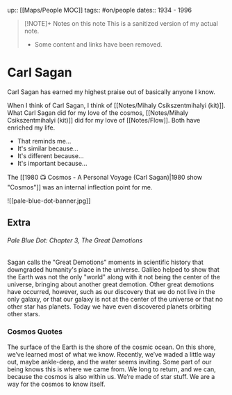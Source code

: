 up:: [[Maps/People MOC]]
tags:: #on/people
dates:: 1934 - 1996

> [!NOTE]+ Notes on this note
> This is a sanitized version of my actual note. 
> - Some content and links have been removed.

# Carl Sagan
Carl Sagan has earned my highest praise out of basically anyone I know.

When I think of Carl Sagan, I think of [[Notes/Mihaly Csikszentmihalyi (kit)]]. What Carl Sagan did for my love of the cosmos, [[Notes/Mihaly Csikszentmihalyi (kit)]] did for my love of [[Notes/Flow]]. Both have enriched my life.

- That reminds me...
- It's similar because...
- It's different because...
- It's important because...

The [[1980 📺 Cosmos - A Personal Voyage (Carl Sagan)|1980 show "Cosmos"]] was an internal inflection point for me. 

![[pale-blue-dot-banner.jpg]]

## Extra
###### Pale Blue Dot: Chapter 3, *The Great Demotions*
Sagan calls the "Great Demotions" moments in scientific history that downgraded humanity's place in the universe. Galileo helped to show that the Earth was not the only "world" along with it not being the center of the universe, bringing about another great demotion. Other great demotions have occurred, however, such as our discovery that we do not live in the only galaxy, or that our galaxy is not at the center of the universe or that no other star has planets. Today we have even discovered planets orbiting other stars.


### Cosmos Quotes
The surface of the Earth is the shore of the cosmic ocean. On this shore, we’ve learned most of what we know. Recently, we’ve waded a little way out, maybe ankle-deep, and the water seems inviting. Some part of our being knows this is where we came from. We long to return, and we can, because the cosmos is also within us. We’re made of star stuff. We are a way for the cosmos to know itself.